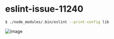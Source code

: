
# eslint-issue-11240


```bash
$ ./node_modules/.bin/eslint --print-config lib

```
![image](https://user-images.githubusercontent.com/13050025/50787618-de72e200-12f1-11e9-9864-35dbfbf2a467.png)
